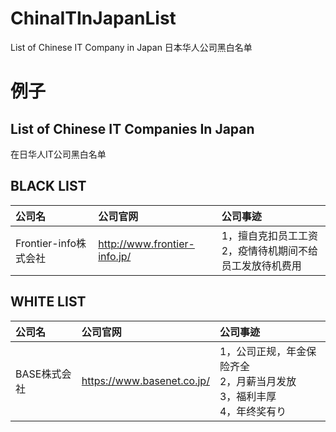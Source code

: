 # ChinaITInJapanList
List of Chinese IT Company in Japan  日本华人公司黑白名单


# 例子

## List of Chinese IT Companies In Japan
在日华人IT公司黑白名单

## BLACK LIST

|公司名|公司官网|公司事迹|
|:--|:--|:--|
|Frontier-info株式会社|http://www.frontier-info.jp/|1，擅自克扣员工工资 <br>2，疫情待机期间不给员工发放待机费用|

## WHITE LIST
|公司名|公司官网|公司事迹|
|:--|:--|:--|
|BASE株式会社|https://www.basenet.co.jp/|1，公司正规，年金保险齐全 <br> 2，月薪当月发放 <br>3，福利丰厚<br> 4，年终奖有り|
